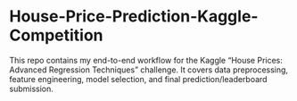 # House-Price-Prediction-Kaggle-Competition
This repo contains my end-to-end workflow for the Kaggle “House Prices: Advanced Regression Techniques” challenge. It covers data preprocessing, feature engineering, model selection, and final prediction/leaderboard submission.
